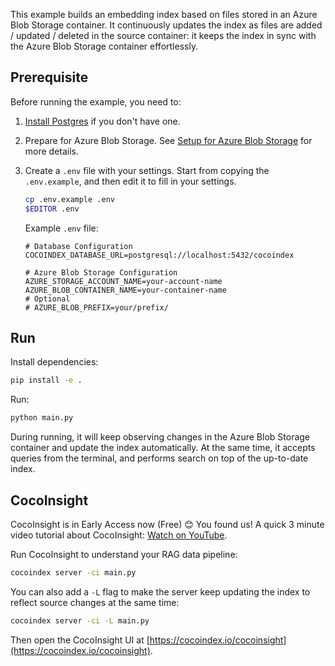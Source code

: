 This example builds an embedding index based on files stored in an Azure Blob Storage container.
It continuously updates the index as files are added / updated / deleted in the source container:
 it keeps the index in sync with the Azure Blob Storage container effortlessly.

## Prerequisite

Before running the example, you need to:

1.  [Install Postgres](https://cocoindex.io/docs/getting_started/installation#-install-postgres) if you don't have one.

2.  Prepare for Azure Blob Storage.
    See [Setup for Azure Blob Storage](https://cocoindex.io/docs/ops/sources#setup-for-azure-blob-storage) for more details.

3.  Create a `.env` file with your settings.
    Start from copying the `.env.example`, and then edit it to fill in your settings.

    ```bash
    cp .env.example .env
    $EDITOR .env
    ```

    Example `.env` file:
    ```
    # Database Configuration
    COCOINDEX_DATABASE_URL=postgresql://localhost:5432/cocoindex

    # Azure Blob Storage Configuration
    AZURE_STORAGE_ACCOUNT_NAME=your-account-name
    AZURE_BLOB_CONTAINER_NAME=your-container-name
    # Optional
    # AZURE_BLOB_PREFIX=your/prefix/
    ```

## Run

Install dependencies:

```sh
pip install -e .
```

Run:

```sh
python main.py
```

During running, it will keep observing changes in the Azure Blob Storage container and update the index automatically.
At the same time, it accepts queries from the terminal, and performs search on top of the up-to-date index.

## CocoInsight
CocoInsight is in Early Access now (Free) 😊 You found us! A quick 3 minute video tutorial about CocoInsight: [Watch on YouTube](https://youtu.be/ZnmyoHslBSc?si=pPLXWALztkA710r9).

Run CocoInsight to understand your RAG data pipeline:

```sh
cocoindex server -ci main.py
```

You can also add a `-L` flag to make the server keep updating the index to reflect source changes at the same time:

```sh
cocoindex server -ci -L main.py
```

Then open the CocoInsight UI at [https://cocoindex.io/cocoinsight](https://cocoindex.io/cocoinsight).
